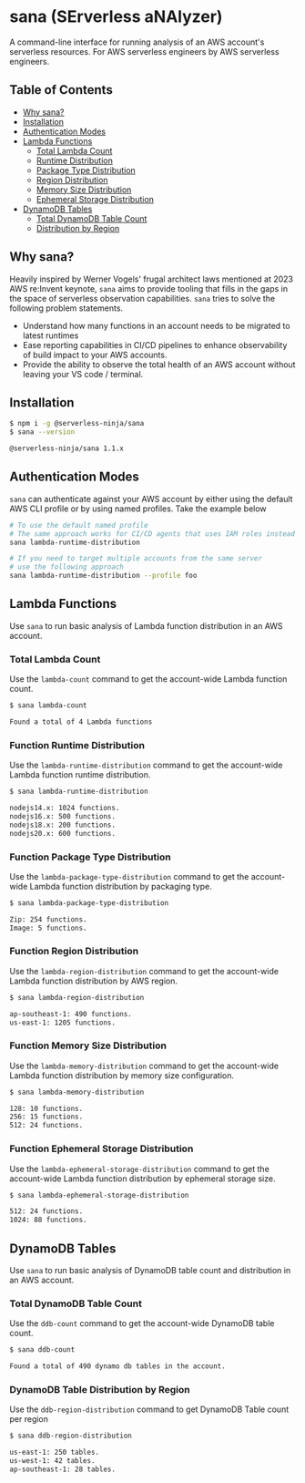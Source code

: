 # sana (SErverless aNAlyzer)

A command-line interface for running analysis of an AWS account's serverless resources. For AWS serverless engineers by AWS serverless engineers.

## Table of Contents

- [Why sana?](#why-sana)
- [Installation](#installation)
- [Authentication Modes](#authentication-modes)
- [Lambda Functions](#lambda-functions)
  - [Total Lambda Count](#total-lambda-count)
  - [Runtime Distribution](#function-runtime-distribution)
  - [Package Type Distribution](#function-package-type-distribution)
  - [Region Distribution](#function-region-distribution)
  - [Memory Size Distribution](#function-memory-size-distribution)
  - [Ephemeral Storage Distribution](#function-ephemeral-storage-distribution)
- [DynamoDB Tables](#dynamodb-tables)
  - [Total DynamoDB Table Count](#total-dynamodb-table-count)
  - [Distribution by Region](#dynamodb-table-distribution-by-region)

## Why sana?

Heavily inspired by Werner Vogels' frugal architect laws mentioned at 2023 AWS re:Invent keynote, `sana` aims to provide tooling that fills in the gaps in the space of serverless observation capabilities. `sana` tries to solve the following problem statements.

- Understand how many functions in an account needs to be migrated to latest runtimes
- Ease reporting capabilities in CI/CD pipelines to enhance observability of build impact to your AWS accounts.
- Provide the ability to observe the total health of an AWS account without leaving your VS code / terminal.

## Installation

```sh
$ npm i -g @serverless-ninja/sana
$ sana --version

@serverless-ninja/sana 1.1.x
```

## Authentication Modes

`sana` can authenticate against your AWS account by either using the default AWS CLI profile or by using named profiles. Take the example below

```sh
# To use the default named profile
# The same approach works for CI/CD agents that uses IAM roles instead
sana lambda-runtime-distribution

# If you need to target multiple accounts from the same server
# use the following approach
sana lambda-runtime-distribution --profile foo
```

## Lambda Functions

Use `sana` to run basic analysis of Lambda function distribution in an AWS account.

### Total Lambda Count

Use the `lambda-count` command to get the account-wide Lambda function count.

```sh
$ sana lambda-count

Found a total of 4 Lambda functions
```

### Function Runtime Distribution

Use the `lambda-runtime-distribution` command to get the account-wide Lambda function runtime distribution.

```sh
$ sana lambda-runtime-distribution

nodejs14.x: 1024 functions.
nodejs16.x: 500 functions.
nodejs18.x: 200 functions.
nodejs20.x: 600 functions.
```

### Function Package Type Distribution

Use the `lambda-package-type-distribution` command to get the account-wide Lambda function distribution by packaging type.

```sh
$ sana lambda-package-type-distribution

Zip: 254 functions.
Image: 5 functions.
```

### Function Region Distribution

Use the `lambda-region-distribution` command to get the account-wide Lambda function distribution by AWS region.

```sh
$ sana lambda-region-distribution

ap-southeast-1: 490 functions.
us-east-1: 1205 functions.
```

### Function Memory Size Distribution

Use the `lambda-memory-distribution` command to get the account-wide Lambda function distribution by memory size configuration.

```sh
$ sana lambda-memory-distribution

128: 10 functions.
256: 15 functions.
512: 24 functions.
```

### Function Ephemeral Storage Distribution

Use the `lambda-ephemeral-storage-distribution` command to get the account-wide Lambda function distribution by ephemeral storage size.

```sh
$ sana lambda-ephemeral-storage-distribution

512: 24 functions.
1024: 88 functions.
```

## DynamoDB Tables

Use `sana` to run basic analysis of DynamoDB table count and distribution in an AWS account.

### Total DynamoDB Table Count

Use the `ddb-count` command to get the account-wide DynamoDB table count.

```sh
$ sana ddb-count

Found a total of 490 dynamo db tables in the account.
```

### DynamoDB Table Distribution by Region

Use the `ddb-region-distribution` command to get DynamoDB Table count per region

```sh
$ sana ddb-region-distribution

us-east-1: 250 tables.
us-west-1: 42 tables.
ap-southeast-1: 28 tables.
```
